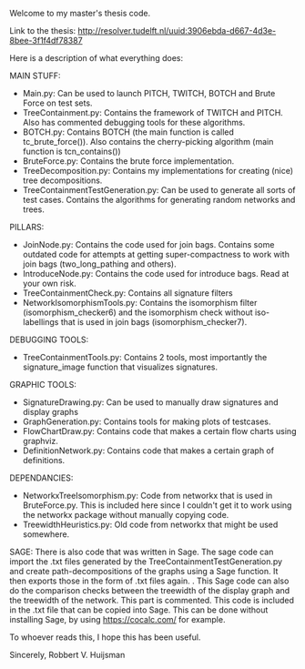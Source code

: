 Welcome to my master's thesis code. 

Link to the thesis: http://resolver.tudelft.nl/uuid:3906ebda-d667-4d3e-8bee-3f1f4df78387

Here is a description of what everything does:

MAIN STUFF:
- Main.py: Can be used to launch PITCH, TWITCH, BOTCH and Brute Force on test sets. 
- TreeContainment.py: Contains the framework of TWITCH and PITCH. Also has commented debugging tools for these algorithms. 
- BOTCH.py: Contains BOTCH (the main function is called tc_brute_force()). Also contains the cherry-picking algorithm (main function is tcn_contains())
- BruteForce.py: Contains the brute force implementation. 
- TreeDecomposition.py: Contains my implementations for creating (nice) tree decompositions.
- TreeContainmentTestGeneration.py: Can be used to generate all sorts of test cases. Contains the algorithms for generating random networks and trees. 

PILLARS:
- JoinNode.py: Contains the code used for join bags. Contains some outdated code for attempts at getting super-compactness to work with join bags (two_long_pathing and others). 
- IntroduceNode.py: Contains the code used for introduce bags. Read at your own risk. 
- TreeContainmentCheck.py: Contains all signature filters
- NetworkIsomorphismTools.py: Contains the isomorphism filter (isomorphism_checker6) and the isomorphism check without iso-labellings that is used in join bags (isomorphism_checker7). 

DEBUGGING TOOLS:
- TreeContainmentTools.py: Contains 2 tools, most importantly the signature_image function that visualizes signatures. 

GRAPHIC TOOLS: 
- SignatureDrawing.py: Can be used to manually draw signatures and display graphs
- GraphGeneration.py: Contains tools for making plots of testcases. 
- FlowChartDraw.py: Contains code that makes a certain flow charts using graphviz. 
- DefinitionNetwork.py: Contains code that makes a certain graph of definitions. 

DEPENDANCIES:
- NetworkxTreeIsomorphism.py: Code from networkx that is used in BruteForce.py. This is included here since I couldn't get it to work using the networkx package without manually copying code. 
- TreewidthHeuristics.py: Old code from networkx that might be used somewhere. 

SAGE:
There is also code that was written in Sage. The sage code can import the .txt files generated by the TreeContainmentTestGeneration.py and create path-decompositions of the graphs using a Sage function. It then exports those in the form of .txt files again. .
This Sage code can also do the comparison checks between the treewidth of the display graph and the treewidth of the network. This part is commented. 
This code is included in the .txt file that can be copied into Sage. This can be done without installing Sage, by using https://cocalc.com/ for example.

To whoever reads this, I hope this has been useful.  

Sincerely, 
Robbert V. Huijsman
